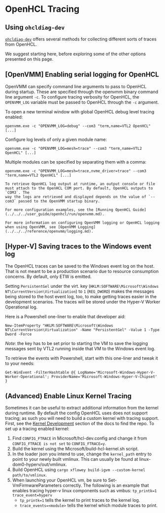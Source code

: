 # OpenHCL Tracing

## Using `ohcldiag-dev`

[`ohcldiag-dev`](./ohcldiag_dev.md) offers several methods for collecting
different sorts of traces from OpenHCL.

We suggest starting here, before exploring some of the other options presented
on this page.

## \[OpenVMM\] Enabling serial logging for OpenHCL

OpenVMM can specify command line arguments to pass to OpenHCL during startup. These are specified through the openvmm binary command line argument `-c`.
To configure tracing verbosity for OpenHCL, the `OPENVMM_LOG` variable must be passed to OpenHCL through the `-c` argument.

To open a new terminal window with global OpenHCL debug level tracing enabled:
```
openvmm.exe -c "OPENVMM_LOG=debug" --com3 "term,name=VTL2 OpenHCL" [...]
```

Configure log levels of only a given module name:
```
openvmm.exe -c "OPENVMM_LOG=mesh=trace" --com3 "term,name=VTL2 OpenHCL" [...]
```

Multiple modules can be specified by separating them with a comma:
```
openvmm.exe -c "OPENVMM_LOG=mesh=trace,nvme_driver=trace" --com3 "term,name=VTL2 OpenHCL" [...]
```


```admonish tip
To retrieve OpenHCL log output at runtime, an output console or file must attach to the OpenHCL COM port. By default, OpenHCL outputs to `COM3`. The
way the logs are retrieved and displayed depends on the value of `--com3` passed to the OpenVMM startup binary.

For more configuration examples, see the [Running OpenHCL Guide](../../../user_guide/openhcl/run/openvmm.md).
```

```admonish tip
For more information on configuring OpenVMM logging or OpenHCL logging when using OpenVMM, see [OpenVMM Logging](../../../reference/openvmm/logging.md).
```

## \[Hyper-V\] Saving traces to the Windows event log


The OpenHCL traces can be saved to the Windows event log on the host. That is
not meant to be a production scenario due to resource consumption concerns. By
default, only ETW is emitted.

Setting `PersistentGel` under the virt. key (`HKLM:SOFTWARE\Microsoft\Windows NT\CurrentVersion\Virtualization`)
to `1` (`REG_DWORD`) makes the messages being stored to the host event log, too, to make getting traces
easier in the development scenarios. The traces will be stored under the Hyper-V Worker Operational log.

Here is a Powershell one-liner to enable that developer aid:

```pwsh
New-ItemProperty "HKLM:SOFTWARE\Microsoft\Windows NT\CurrentVersion\Virtualization" -Name "PersistentGel" -Value 1 -Type Dword -Force
```

*Note*: the key has to be set prior to starting the VM to save the logging messages sent by VTL2 running
inside that VM to the Windows event log.

To retrieve the events with Powershell, start with this one-liner and tweak it to your needs:

```pwsh
Get-WinEvent -FilterHashtable @{ LogName='Microsoft-Windows-Hyper-V-Worker-Operational'; ProviderName='Microsoft-Windows-Hyper-V-Chipset' }
```

## (Advanced) Enable Linux Kernel Tracing

Sometimes it can be useful to extract additional information from the kernel
during runtime. By default the config OpenHCL uses does not support tracing;
as such you will need to build a custom kernel with tracing support. First, see
the [Kernel Development](../../../dev_guide/getting_started/build_ohcl_kernel.md)
section of the docs to find the repo. To set up a tracing enabled kernel:

1. Find `CONFIG_FTRACE` in Microsoft/hcl-dev.config and change it from
   `CONFIG_FTRACE is not set` to `CONFIG_FTRACE=y`.
2. Build the kernel using the Microsoft/build-hcl-kernel.sh script.
3. In the loader json you intend to use, change the `kernel_path` entry to point
   to your newly built vmlinux. This can usually be found at
   linux-dom0-hyperv/out/vmlinux.
4. Build OpenHCL using `cargo xflowey build-igvm --custom-kernel path/to/vmlinux`.
5. When launching your OpenHCL vm, be sure to Set-VmFirmwareParameters
   correctly. The following is an example that enables tracing hyper-v linux
   components such as vmbus: `tp_printk=1 trace_event=hyperv`
   * `tp_printk=1` tells the kernel to print traces to the kernel log.
   * `trace_events=<module>` tells the kernel which module traces to print.
